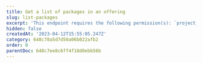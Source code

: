 ```yaml
---
title: Get a list of packages in an offering
slug: list-packages
excerpt: 'This endpoint requires the following permission(s): `project_configuration:packages:read`.'
hidden: false
createdAt: '2023-04-12T15:55:05.247Z'
category: 648c78a5d7d50a06b022afb2
order: 0
parentDoc: 648c7ee8c6ff4f18d0ebb56b
---
```

